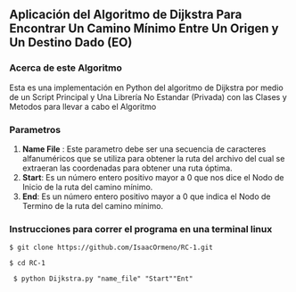 ## Aplicación del Algoritmo de Dijkstra Para Encontrar Un Camino Mínimo Entre Un Origen y Un Destino Dado  (EO)


### Acerca de este Algoritmo

Esta es una implementación en Python del algoritmo de Dijkstra por medio de un Script Principal y Una Librería No Estandar (Privada) con las Clases y Metodos para llevar a cabo el Algoritmo

### Parametros    

1. __Name File__ : Este parametro debe ser una secuencia de caracteres alfanuméricos que se utiliza para obtener la ruta del archivo del cual se extraeran las coordenadas para obtener una ruta óptima.
2. __Start__: Es un número entero positivo mayor a 0 que nos dice el Nodo de Inicio de la ruta del camino mínimo.
5. __End__: Es un número entero positivo mayor a 0 que indica el Nodo de Termino de la ruta del camino mínimo.

### Instrucciones para correr el programa en una terminal linux

~~~
$ git clone https://github.com/IsaacOrmeno/RC-1.git 
~~~

~~~
$ cd RC-1
~~~
~~~
 $ python Dijkstra.py "name_file" "Start""Ent" 
~~~
